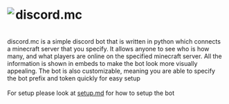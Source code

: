<h1>
    <img align="left" src="https://img.icons8.com/dusk/64/000000/minecraft-logo.png"/>discord.mc
</h1>
<p>
    <br>
    discord.mc is a simple discord bot that is written in python which connects a minecraft server that you specify. It allows anyone to see who is how many, and what players are online on the specified minecraft server. All the information is shown in embeds to make the bot look more visually appealing. The bot is also customizable, meaning you are able to specify the bot prefix and token quickly for easy setup
    <br>
    <br>
    For setup please look at <a href="./instructions/setup.md">setup.md</a> for how to setup the bot
</p>